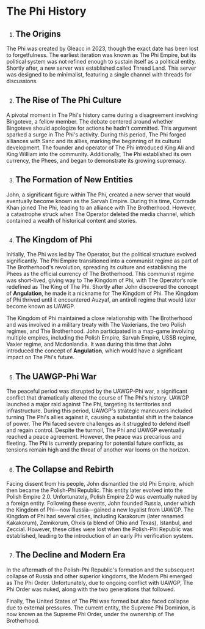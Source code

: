 # The Phi History

1. ## The Origins

The Phi was created by Gleacc in 2023, though the exact date has been lost to forgetfulness. The earliest iteration was known as The Phi Empire, but its political system was not refined enough to sustain itself as a political entity. Shortly after, a new server was established called Thread Land. This server was designed to be minimalist, featuring a single channel with threads for discussions.

2. ## The Rise of The Phi Culture

A pivotal moment in The Phi's history came during a disagreement involving Bingoteve, a fellow member. The debate centered around whether Bingoteve should apologize for actions he hadn't committed. This argument sparked a surge in The Phi's activity. During this period, The Phi forged alliances with Sanc and its allies, marking the beginning of its cultural development. The founder and operator of The Phi introduced King Ali and King William into the community. Additionally, The Phi established its own currency, the Phees, and began to demonstrate its growing supremacy.

3. ## The Formation of New Entities

John, a significant figure within The Phi, created a new server that would eventually become known as the Sarvah Empire. During this time, Comrade Khan joined The Phi, leading to an alliance with The Brotherhood. However, a catastrophe struck when The Operator deleted the media channel, which contained a wealth of historical content and stories.

4. ## The Kingdom of Phi

Initially, The Phi was led by The Operator, but the political structure evolved significantly. The Phi Empire transitioned into a communist regime as part of The Brotherhood's revolution, spreading its culture and establishing the Phees as the official currency of The Brotherhood. This communist regime was short-lived, giving way to The Kingdom of Phi, with The Operator’s role redefined as The King of The Phi. Shortly after John discovered the concept of **Angulation**, he made it a nickname for The Kingdom of Phi. The Kingdom of Phi thrived until it encountered Auzyaf, an antiroll regime that would later become known as UAWGP.

The Kingdom of Phi maintained a close relationship with The Brotherhood and was involved in a military treaty with The Vaxierians, the two Polish regimes, and The Brotherhood. John participated in a map-game involving multiple empires, including the Polish Empire, Sarvah Empire, USSB regime, Vaxier regime, and Mcdonlandia. It was during this time that John introduced the concept of **Angulation**, which would have a significant impact on The Phi's future.

5. ## The UAWGP-Phi War

The peaceful period was disrupted by the UAWGP-Phi war, a significant conflict that dramatically altered the course of The Phi's history. UAWGP launched a major raid against The Phi, targeting its territories and infrastructure. During this period, UAWGP's strategic maneuvers included turning The Phi's allies against it, causing a substantial shift in the balance of power. The Phi faced severe challenges as it struggled to defend itself and regain control. Despite the turmoil, The Phi and UAWGP eventually reached a peace agreement. However, the peace was precarious and fleeting. The Phi is currently preparing for potential future conflicts, as tensions remain high and the threat of another war looms on the horizon.

6. ## The Collapse and Rebirth

Facing dissent from his people, John dismantled the old Phi Empire, which then became the Polish-Phi Republic. This entity later evolved into the Polish Empire 2.0. Unfortunately, Polish Empire 2.0 was eventually nuked by a foreign entity. Following these events, John founded Russia, under which the Kingdom of Phi—now Russia—gained a new loyalist from UAWGP. The Kingdom of Phi had several cities, including Karakorum (later renamed Kakakorum), Zemikorum, Ohxis (a blend of Ohio and Texas), Istanbul, and Zeccial. However, these cities were lost when the Polish-Phi Republic was established, leading to the introduction of an early Phi verification system.

7. ## The Decline and Modern Era

In the aftermath of the Polish-Phi Republic's formation and the subsequent collapse of Russia and other superior kingdoms, the Modern Phi emerged as The Phi Order. Unfortunately, due to ongoing conflict with UAWGP, The Phi Order was nuked, along with the two generations that followed.

Finally, The United States of The Phi was formed but also faced collapse due to external pressures. The current entity, the Supreme Phi Dominion, is now known as the Supreme Phi Order, under the ownership of The Brotherhood.

